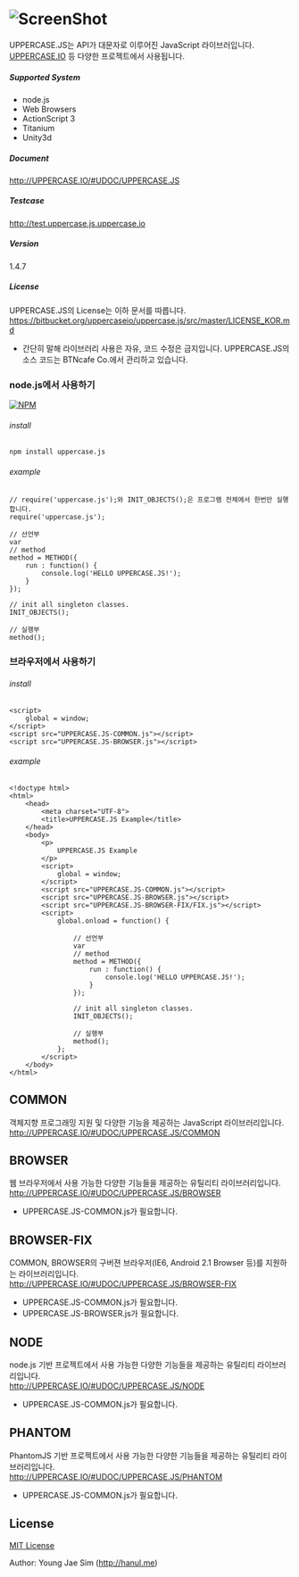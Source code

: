 # ![ScreenShot](https://bytebucket.org/uppercaseio/uppercase.js/raw/master/logo.png)
UPPERCASE.JS는 API가 대문자로 이루어진 JavaScript 라이브러입니다. [UPPERCASE.IO](http://UPPERCASE.IO) 등 다양한 프로젝트에서 사용됩니다.

##### Supported System
- node.js
- Web Browsers
- ActionScript 3
- Titanium
- Unity3d

##### Document
http://UPPERCASE.IO/#UDOC/UPPERCASE.JS

##### Testcase
http://test.uppercase.js.uppercase.io

##### Version
1.4.7

##### License
UPPERCASE.JS의 License는 이하 문서를 따릅니다.<br>
https://bitbucket.org/uppercaseio/uppercase.js/src/master/LICENSE_KOR.md

- 간단히 말해 라이브러리 사용은 자유, 코드 수정은 금지입니다. UPPERCASE.JS의 소스 코드는 BTNcafe Co.에서 관리하고 있습니다.


### node.js에서 사용하기

[![NPM](https://nodei.co/npm/uppercase.js.png)](https://nodei.co/npm/uppercase.js/)

###### install
	npm install uppercase.js

###### example
    // require('uppercase.js');와 INIT_OBJECTS();은 프로그램 전체에서 한번만 실행합니다.
    require('uppercase.js');

    // 선언부
    var
    // method
    method = METHOD({
        run : function() {
            console.log('HELLO UPPERCASE.JS!');
        }
    });

    // init all singleton classes.
    INIT_OBJECTS();

    // 실행부
    method();


### 브라우저에서 사용하기

###### install
	<script>
		global = window;
	</script>
	<script src="UPPERCASE.JS-COMMON.js"></script>
    <script src="UPPERCASE.JS-BROWSER.js"></script>

###### example
    <!doctype html>
    <html>
        <head>
            <meta charset="UTF-8">
            <title>UPPERCASE.JS Example</title>
        </head>
        <body>
            <p>
                UPPERCASE.JS Example
            </p>
            <script>
                global = window;
            </script>
            <script src="UPPERCASE.JS-COMMON.js"></script>
            <script src="UPPERCASE.JS-BROWSER.js"></script>
            <script src="UPPERCASE.JS-BROWSER-FIX/FIX.js"></script>
            <script>
                global.onload = function() {

                    // 선언부
                    var
                    // method
                    method = METHOD({
                        run : function() {
                            console.log('HELLO UPPERCASE.JS!');
                        }
                    });

                    // init all singleton classes.
                    INIT_OBJECTS();

                    // 실행부
                    method();
                };
            </script>
        </body>
    </html>



## COMMON
객체지향 프로그래밍 지원 및 다양한 기능을 제공하는 JavaScript 라이브러리입니다.<br>
http://UPPERCASE.IO/#UDOC/UPPERCASE.JS/COMMON

## BROWSER
웹 브라우저에서 사용 가능한 다양한 기능들을 제공하는 유틸리티 라이브러리입니다.<br>
http://UPPERCASE.IO/#UDOC/UPPERCASE.JS/BROWSER
- UPPERCASE.JS-COMMON.js가 필요합니다.

## BROWSER-FIX
COMMON, BROWSER의 구버젼 브라우저(IE6, Android 2.1 Browser 등)를 지원하는 라이브러리입니다.<br>
http://UPPERCASE.IO/#UDOC/UPPERCASE.JS/BROWSER-FIX
- UPPERCASE.JS-COMMON.js가 필요합니다.
- UPPERCASE.JS-BROWSER.js가 필요합니다.

## NODE
node.js 기반 프로젝트에서 사용 가능한 다양한 기능들을 제공하는 유틸리티 라이브러리입니다.<br>
http://UPPERCASE.IO/#UDOC/UPPERCASE.JS/NODE
- UPPERCASE.JS-COMMON.js가 필요합니다.

## PHANTOM
PhantomJS 기반 프로젝트에서 사용 가능한 다양한 기능들을 제공하는 유틸리티 라이브러리입니다.<br>
http://UPPERCASE.IO/#UDOC/UPPERCASE.JS/PHANTOM
- UPPERCASE.JS-COMMON.js가 필요합니다.

License
-------
[MIT License](https://github.com/UPPERCASEIO/UPPERCASE.JS/blob/master/LICENSE)

Author: Young Jae Sim (http://hanul.me)

